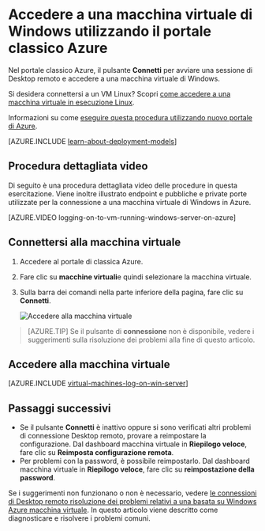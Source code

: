 <properties
    pageTitle="Accedere a una macchina virtuale Azure classica | Microsoft Azure"
    description="Utilizzare il portale classico Azure per accedere a una macchina virtuale Windows creata con il modello di distribuzione classica."
    services="virtual-machines-windows"
    documentationCenter=""
    authors="cynthn"
    manager="timlt"
    editor="tysonn"
    tags="azure-service-management"/>

<tags
    ms.service="virtual-machines-windows"
    ms.workload="infrastructure-services"
    ms.tgt_pltfrm="vm-windows"
    ms.devlang="na"
    ms.topic="article"
    ms.date="07/28/2016"
    ms.author="cynthn"/>


# <a name="log-on-to-a-windows-virtual-machine-using-the-azure-classic-portal"></a>Accedere a una macchina virtuale di Windows utilizzando il portale classico Azure

Nel portale classico Azure, il pulsante **Connetti** per avviare una sessione di Desktop remoto e accedere a una macchina virtuale di Windows.

Si desidera connettersi a un VM Linux? Scopri [come accedere a una macchina virtuale in esecuzione Linux](virtual-machines-linux-mac-create-ssh-keys.md).

Informazioni su come [eseguire questa procedura utilizzando nuovo portale di Azure](virtual-machines-windows-connect-logon.md).

[AZURE.INCLUDE [learn-about-deployment-models](../../includes/learn-about-deployment-models-classic-include.md)] 

## <a name="video-walkthrough"></a>Procedura dettagliata video

Di seguito è una procedura dettagliata video delle procedure in questa esercitazione. Viene inoltre illustrato endpoint e pubbliche e private porte utilizzate per la connessione a una macchina virtuale di Windows in Azure.

[AZURE.VIDEO logging-on-to-vm-running-windows-server-on-azure]


## <a name="connect-to-the-virtual-machine"></a>Connettersi alla macchina virtuale

1. Accedere al portale di classica Azure.

2. Fare clic su **macchine virtuali**e quindi selezionare la macchina virtuale.

3. Sulla barra dei comandi nella parte inferiore della pagina, fare clic su **Connetti**.

    ![Accedere alla macchina virtuale](./media/virtual-machines-windows-classic-connect-logon/connectwindows.png)
    
> [AZURE.TIP] Se il pulsante di **connessione** non è disponibile, vedere i suggerimenti sulla risoluzione dei problemi alla fine di questo articolo.

## <a name="log-on-to-the-virtual-machine"></a>Accedere alla macchina virtuale

[AZURE.INCLUDE [virtual-machines-log-on-win-server](../../includes/virtual-machines-log-on-win-server.md)]

## <a name="next-steps"></a>Passaggi successivi

-   Se il pulsante **Connetti** è inattivo oppure si sono verificati altri problemi di connessione Desktop remoto, provare a reimpostare la configurazione. Dal dashboard macchina virtuale in **Riepilogo veloce**, fare clic su **Reimposta configurazione remota**.
-   Per problemi con la password, è possibile reimpostarlo. Dal dashboard macchina virtuale in **Riepilogo veloce**, fare clic su **reimpostazione della password**.

Se i suggerimenti non funzionano o non è necessario, vedere [le connessioni di Desktop remoto risoluzione dei problemi relativi a una basata su Windows Azure macchina virtuale](virtual-machines-windows-troubleshoot-rdp-connection.md). In questo articolo viene descritto come diagnosticare e risolvere i problemi comuni.


